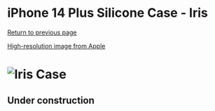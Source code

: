 # iPhone 14 Plus Silicone Case - Iris

[Return to previous page](/iphone_14)

[High-resolution image from Apple](https://store.storeimages.cdn-apple.com/8756/as-images.apple.com/is//MQUF3?wid=4500&hei=4500&fmt=png)

# ![Iris Case](/everyphone/MQUF3.png)

## Under construction
